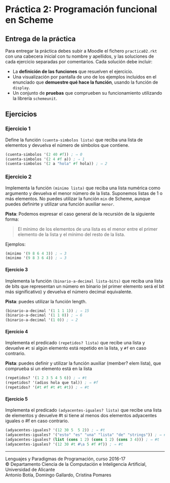 # Práctica 2: Programación funcional en Scheme

## Entrega de la práctica

Para entregar la práctica debes subir a Moodle el fichero
`practica02.rkt` con una cabecera inicial con tu nombre y apellidos, y
las soluciones de cada ejercicio separadas por comentarios. Cada
solución debe incluir:

- La **definición de las funciones** que resuelven el ejercicio.
- Una visualización por pantalla de uno de los ejemplos incluidos en
  el enunciado que **demuestre qué hace la función**, usando la
  función de `display`.
- Un conjunto de **pruebas** que comprueben su funcionamiento
  utilizando la librería `schemeunit`. 

## Ejercicios


### Ejercicio 1

Define la función `(cuenta-simbolos lista)` que reciba una lista de
elementos y devuelva el número de símbolos que contiene.

```scheme
(cuenta-simbolos '(2 40 #f)) ; ⇒ 0
(cuenta-simbolos '(2 4 #f a)) ; ⇒ 1
(cuenta-simbolos '(2 a "hola" #f hola)) ; ⇒ 2
```

### Ejercicio 2

Implementa la función `(minimo lista)` que reciba una lista numérica
como argumento y devuelva el menor número de la lista. Suponemos
listas de 1 o más elementos. No puedes utilizar la función `min` de
Scheme, aunque puedes definirte y utilizar una función auxiliar
`menor`.

**Pista**: Podemos expresar el caso general de la recursión de la siguiente forma:

> El mínimo de los elementos de una lista es el menor entre
> el primer elemento de la lista y el mínimo del resto de la lista.


Ejemplos:

```scheme
(minimo '(9 8 6 4 3)) ; ⇒ 3
(minimo '(9 8 3 6 4)) ; ⇒ 3
```

#### Ejercicio 3

Implementa la función `(binario-a-decimal lista-bits)` que reciba una lista de bits que representan
un número en binario (el primer elemento será el bit más significativo) y devuelva el número decimal
equivalente. 

**Pista**: puedes utilizar la función length.

```scheme
(binario-a-decimal '(1 1 1 1)) ; ⇒ 15
(binario-a-decimal '(1 1 0)) ; ⇒ 6
(binario-a-decimal '(1 0)) ; ⇒ 2
```

#### Ejercicio 4

Implementa el predicado `(repetidos? lista)` que recibe una lista y
devuelve `#t` si algún elemento está repetido en la lista, y `#f` en
caso contrario.

**Pista**: puedes definir y utilizar la función auxiliar
(member? elem lista), que comprueba si un elemento está en la lista

```scheme
(repetidos? '(1 2 3 5 4 5 6)) ; ⇒ #t
(repetidos? '(adios hola que tal)) ; ⇒ #f
(repetidos? '(#t #f #t #t #t)) ; ⇒ #t
```

#### Ejercicio 5

Implementa el predicado `(adyacentes-iguales? lista)` que recibe una lista de elementos
y devuelve #t si tiene al menos dos elementos adyacentes iguales o #f en caso contrario. 

```scheme
(adyacentes-iguales? '(12 30 5  5 2)) ; ⇒ #t
(adyacentes-iguales? '("esto" "es" "una" "lista" "de" "strings")) ; ⇒ #f
(adyacentes-iguales? (list (cons 1 2) (cons 1 2) (cons 3 4))) ; ⇒ #t
(adyacentes-iguales? '(12 30 #t #\a 5 #f #f)) ; ⇒ #t
```

----

Lenguajes y Paradigmas de Programación, curso 2016-17  
© Departamento Ciencia de la Computación e Inteligencia Artificial, Universidad de Alicante  
Antonio Botía, Domingo Gallardo, Cristina Pomares
